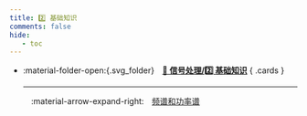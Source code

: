 ```yaml
---
title: 2️⃣ 基础知识
comments: false
hide:
   - toc
---
```


<div class="grid cards index-info" markdown>

-   :material-folder-open:{.svg_folder}&emsp;__[🍒 信号处理/2️⃣ 基础知识](./index.md)__
{ .cards }

	---

	&emsp;:material-arrow-expand-right:&emsp;[频谱和功率谱](./A.md)

</div>